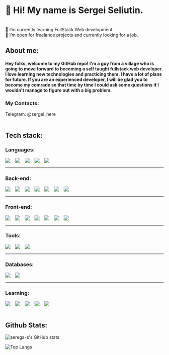 <h1>
     🤘 Hi! My name is Sergei Seliutin.
  </h1>
<br/>
🌱 I’m currently learning FullStack Web development
<br />
👯 I’m open for freelance projects and currently looking for a job.

<br/>
<h2>About me:</h2>
<h4>
Hey folks, welcome to my GitHub repo! I'm a guy from a village who is going to move forward to becoming a self taught fullstack web developer. I love learning new technologies and practicing them. I have a lot of plans for future. If you are an experienced developer, I will be glad you to become my comrade so that time by time I could ask some questions if I wouldn't manage to figure out with a big problem.
</h4>
<h3>My Contacts:</h3>
Telegram: @sergei_here

<br />
<br />
<h2>Tech stack:</h2>

<h3>Languages:</h3>

<img align="left" style="margin-right:15px" src="https://img.shields.io/badge/-Python-090909?style=for-the-badge&logo=python">
<img align="left" style="margin-right:15px" src="https://img.shields.io/badge/-JavaScript-090909?style=for-the-badge&logo=javascript">
<img align="left" style="margin-right:15px" src="https://img.shields.io/badge/-Html-090909?style=for-the-badge&logo=html5">
<img align="left" style="margin-right:15px" src="https://img.shields.io/badge/-Css3-090909?style=for-the-badge&logo=css3">
<img align="left" style="margin-right:15px" src="https://img.shields.io/badge/-Sass-090909?style=for-the-badge&logo=sass">

<br/>
<hr/>

<!-- ###Tools: -->

<h3>Back-end:</h3>
<img align="left" style="margin-right:15px" src="https://img.shields.io/badge/-Django-090909?style=for-the-badge&logo=Django">
<img align="left" style="margin-right:15px" src="https://img.shields.io/badge/-DRF-090909?style=for-the-badge&logo=Django%20Rest%20Framework">
<img align="left" style="margin-right:15px" src="https://img.shields.io/badge/-Celery-090909?style=for-the-badge&logo=Celery">
<img align="left" style="margin-right:15px" src="https://img.shields.io/badge/-FastAPI-090909?style=for-the-badge&logo=FastAPI">
<img align="left" style="margin-right:15px" src="https://img.shields.io/badge/-Express-090909?style=for-the-badge&logo=Express">
<img align="left" style="margin-right:15px" src="https://img.shields.io/badge/-Nodejs-090909?style=for-the-badge&logo=node.js">
<img align="left" style="margin-right:15px" src="https://img.shields.io/badge/-SqlAlchemy-090909?style=for-the-badge&logo=SqlAlchemy">

<br />
<hr />

<h3>Front-end:</h3>
<img align="left" style="margin-right:15px" src="https://img.shields.io/badge/-React-090909?style=for-the-badge&logo=react">
<img align="left" style="margin-right:15px" src="https://img.shields.io/badge/-mobx-090909?style=for-the-badge&logo=Mobx">
<img align="left" style="margin-right:15px" src="https://img.shields.io/badge/-Vue-090909?style=for-the-badge&logo=Vue">
<img align="left" style="margin-right:15px" src="https://img.shields.io/badge/-Vuex-090909?style=for-the-badge&logo=Vuex">
<img align="left" style="margin-right:15px" src="https://img.shields.io/badge/-TailwindCSS-090909?style=for-the-badge&logo=TailwindCSS">
<img align="left" style="margin-right:15px" src="https://img.shields.io/badge/-Bulma-090909?style=for-the-badge&logo=Bulma">
<img align="left" style="margin-right:15px" src="https://img.shields.io/badge/-Bootstrap-090909?style=for-the-badge&logo=Bootstrap">


<br />
<hr />

<h3>Tools:</h3>
<img align="left" style="margin-right:15px" src="https://img.shields.io/badge/-Visual Studio Code-090909?style=for-the-badge&logo=visual%20studio%20code">
<img align="left" style="margin-right:15px" src="https://img.shields.io/badge/-git-090909?style=for-the-badge&logo=git">
<img align="left" style="margin-right:15px" src="https://img.shields.io/badge/-github-090909?style=for-the-badge&logo=github">

<br />
<hr />

<h3>Databases:</h3>
<img align="left" style="margin-right:15px" src="https://img.shields.io/badge/-Postgresql-090909?style=for-the-badge&logo=postgresql">
<img align="left" style="margin-right:15px" src="https://img.shields.io/badge/-Redis-090909?style=for-the-badge&logo=redis">

<br />
<hr>

<h3>Learning: </h3>
<img align="left" style="margin-right:15px" src="https://img.shields.io/badge/-TypeScript-090909?style=for-the-badge&logo=TypeScript">
<img align="left" style="margin-right:15px" src="https://img.shields.io/badge/-Docker-090909?style=for-the-badge&logo=Docker">
<img align="left" style="margin-right:15px" src="https://img.shields.io/badge/-Express-090909?style=for-the-badge&logo=Express">
<img align="left" style="margin-right:15px" src="https://img.shields.io/badge/-FastAPI-090909?style=for-the-badge&logo=FastAPI">
<img align="left" style="margin-right:15px" src="https://img.shields.io/badge/-NestJS-090909?style=for-the-badge&logo=NestJS">

<br/>
<br/>
<h2>Github Stats:</h2>

![serega-s's GitHub stats](https://github-readme-stats.vercel.app/api?username=serega%2Ds&theme=tokyonight&show_icons=true&include_all_commits=true&count_private=true&show_owner=true)

![Top Langs](https://github-readme-stats.vercel.app/api/top-langs/?username=serega%2Ds&layout=compact&theme=radical&langs_count=10)
